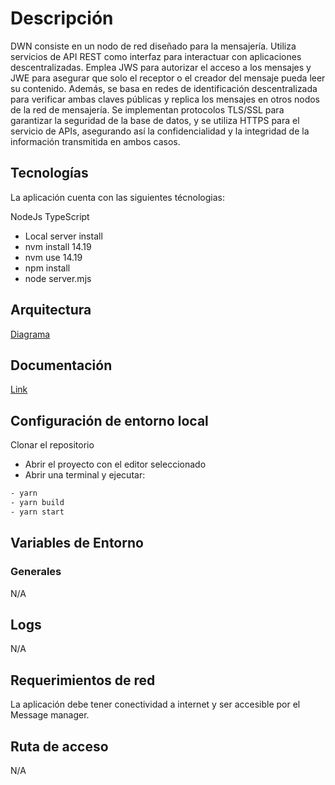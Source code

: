 # Descripción

DWN consiste en un nodo de red diseñado para la mensajería. Utiliza servicios de API REST como interfaz para interactuar con
aplicaciones descentralizadas. Emplea JWS para autorizar el acceso a los mensajes y JWE para asegurar que solo el receptor o el creador del mensaje pueda leer su contenido. Además,
se basa en redes de identificación descentralizada para verificar ambas claves públicas y replica los mensajes en otros nodos de la red de mensajería.
Se implementan protocolos TLS/SSL para garantizar la seguridad de la base de datos, y se utiliza HTTPS para el servicio de APIs, asegurando así la confidencialidad y la integridad de
la información transmitida en ambos casos.

## Tecnologías

La aplicación cuenta con las siguientes técnologias:

NodeJs
TypeScript

- Local server install
- nvm install 14.19
- nvm use 14.19
- npm install
- node server.mjs

## Arquitectura
[Diagrama](https://docs.quarkid.org/Arquitectura/arquitectura)

## Documentación
[Link](https://docs.quarkid.org/Arquitectura/componentes)

## Configuración de entorno local

Clonar el repositorio

- Abrir el proyecto con el editor seleccionado
- Abrir una terminal y ejecutar:

```bash
- yarn
- yarn build
- yarn start
```

## Variables de Entorno

### Generales

N/A

## Logs

N/A

## Requerimientos de red

La aplicación debe tener conectividad a internet y ser accesible por el Message manager. 

## Ruta de acceso

N/A

